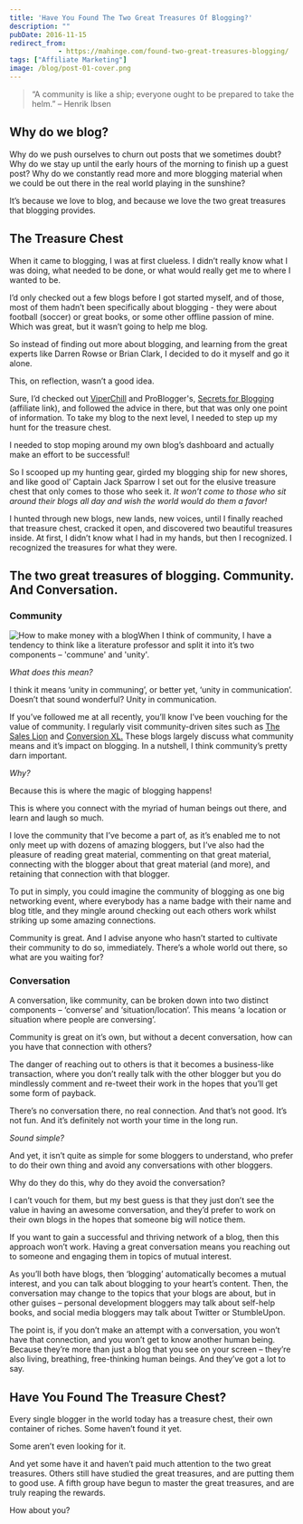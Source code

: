 ```yaml
---
title: 'Have You Found The Two Great Treasures Of Blogging?'
description: ""
pubDate: 2016-11-15
redirect_from:
            - https://mahinge.com/found-two-great-treasures-blogging/
tags: ["Affiliate Marketing"]
image: /blog/post-01-cover.png
---
```

> “A community is like a ship; everyone ought to be prepared to take the helm.” – Henrik Ibsen

## Why do we blog?

Why do we push ourselves to churn out posts that we sometimes doubt? Why do we stay up until the early hours of the morning to finish up a guest post? Why do we constantly read more and more blogging material when we could be out there in the real world playing in the sunshine?

It’s because we love to blog, and because we love the two great treasures that blogging provides.

## The Treasure Chest

When it came to blogging, I was at first clueless. I didn’t really know what I was doing, what needed to be done, or what would really get me to where I wanted to be.

I’d only checked out a few blogs before I got started myself, and of those, most of them hadn’t been specifically about blogging - they were about football (soccer) or great books, or some other offline passion of mine. Which was great, but it wasn’t going to help me blog.

So instead of finding out more about blogging, and learning from the great experts like Darren Rowse or Brian Clark, I decided to do it myself and go it alone.

This, on reflection, wasn’t a good idea.

Sure, I’d checked out [ViperChill](http://www.viperchill.com/) and ProBlogger's, [Secrets for Blogging](http://amzn.to/2gcb39Q) (affiliate link), and followed the advice in there, but that was only one point of information. To take my blog to the next level, I needed to step up my hunt for the treasure chest.

I needed to stop moping around my own blog’s dashboard and actually make an effort to be successful!

So I scooped up my hunting gear, girded my blogging ship for new shores, and like good ol’ Captain Jack Sparrow I set out for the elusive treasure chest that only comes to those who seek it. _It won’t come to those who sit around their blogs all day and wish the world would do them a favor!_

I hunted through new blogs, new lands, new voices, until I finally reached that treasure chest, cracked it open, and discovered two beautiful treasures inside. At first, I didn’t know what I had in my hands, but then I recognized. I recognized the treasures for what they were.

## The two great treasures of blogging. Community. And Conversation.

### Community

![How to make money with a blog](./images/wp-content-uploads-2016-11-akenyan-blogger-make-money-blogging-2-150x150.jpg)When I think of community, I have a tendency to think like a literature professor and split it into it’s two components – 'commune' and 'unity'.

_What does this mean?_

I think it means ‘unity in communing’, or better yet, ‘unity in communication’. Doesn’t that sound wonderful? Unity in communication.

If you’ve followed me at all recently, you’ll know I’ve been vouching for the value of community. I regularly visit community-driven sites such as [The Sales Lion](https://www.thesaleslion.com/) and [Conversion XL.](http://conversionxl.com/blog/) These blogs largely discuss what community means and it’s impact on blogging. In a nutshell, I think community’s pretty darn important.

_Why?_

Because this is where the magic of blogging happens!

This is where you connect with the myriad of human beings out there, and learn and laugh so much.

I love the community that I’ve become a part of, as it’s enabled me to not only meet up with dozens of amazing bloggers, but I’ve also had the pleasure of reading great material, commenting on that great material, connecting with the blogger about that great material (and more), and retaining that connection with that blogger.

To put in simply, you could imagine the community of blogging as one big networking event, where everybody has a name badge with their name and blog title, and they mingle around checking out each others work whilst striking up some amazing connections.

Community is great. And I advise anyone who hasn’t started to cultivate their community to do so, immediately. There’s a whole world out there, so what are you waiting for?

### Conversation

A conversation, like community, can be broken down into two distinct components – ‘converse’ and ‘situation/location’. This means ‘a location or situation where people are conversing’.

Community is great on it’s own, but without a decent conversation, how can you have that connection with others?

The danger of reaching out to others is that it becomes a business-like transaction, where you don’t really talk with the other blogger but you do mindlessly comment and re-tweet their work in the hopes that you’ll get some form of payback.

There’s no conversation there, no real connection. And that’s not good. It’s not fun. And it’s definitely not worth your time in the long run.

_Sound simple?_

And yet, it isn’t quite as simple for some bloggers to understand, who prefer to do their own thing and avoid any conversations with other bloggers.

Why do they do this, why do they avoid the conversation?

I can’t vouch for them, but my best guess is that they just don’t see the value in having an awesome conversation, and they’d prefer to work on their own blogs in the hopes that someone big will notice them.

If you want to gain a successful and thriving network of a blog, then this approach won’t work. Having a great conversation means you reaching out to someone and engaging them in topics of mutual interest.

As you’ll both have blogs, then ‘blogging’ automatically becomes a mutual interest, and you can talk about blogging to your heart’s content. Then, the conversation may change to the topics that your blogs are about, but in other guises – personal development bloggers may talk about self-help books, and social media bloggers may talk about Twitter or StumbleUpon.

The point is, if you don’t make an attempt with a conversation, you won’t have that connection, and you won’t get to know another human being. Because they’re more than just a blog that you see on your screen – they’re also living, breathing, free-thinking human beings. And they’ve got a lot to say.

## Have You Found The Treasure Chest?

Every single blogger in the world today has a treasure chest, their own container of riches. Some haven’t found it yet.

Some aren’t even looking for it.

And yet some have it and haven’t paid much attention to the two great treasures. Others still have studied the great treasures, and are putting them to good use. A fifth group have begun to master the great treasures, and are truly reaping the rewards.

How about you?
